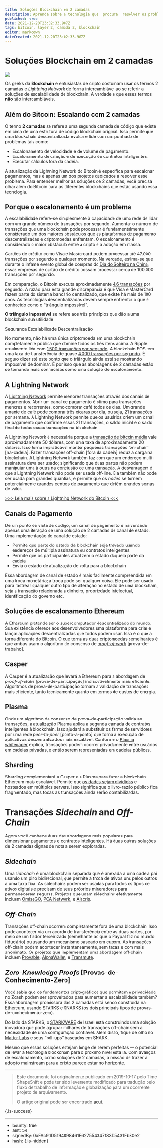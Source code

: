 ```yaml
---
title: Soluções Blockchain em 2 camadas
description: Aprenda sobre a tecnologia que  procura  resolver os problemas de dimensionamento.
published: true
date: 2021-12-20T23:02:33.907Z
tags: bitcoin, layer 2, camada 2, blockchain
editor: markdown
dateCreated: 2021-12-20T23:02:33.907Z
---
```


# Soluções Blockchain em 2 camadas

![](https://camo.githubusercontent.com/ec6aaace3247f74cb7afc0ba3567187510ea7adfebdc3ee2d283dda20a48e821/68747470733a2f2f6173736574732e776562736974652d66696c65732e636f6d2f3565396130393631306237646365373166383766376631372f3565396632393434323435333639353462363938303662645f315f4c38477048547952312d4a5279796f33314a7a5a65512e706e67)

Os geeks da **Blockchain** e entusiastas de cripto costumam usar os termos 2 camadas e *Lightning Network* de forma intercambiável ao se referir a soluções de escalabilidade de blockchain. A verdade é que esses termos **não** são intercambiáveis.

## Além do Bitcoin: Escalando com 2 camadas
O termo **2 camadas** se refere a uma segunda camada de código que existe em cima de uma estrutura de código blockchain original. Isso permite que uma blockchain descentralizada evolua e lide com um punhado de problemas tais como:

* Escalonamento de velocidade e de volume de pagamento.
* Escalonamento de criação e de execução de contratos inteligentes.
* Executar cálculos fora da cadeia.

A atualização da Lightning Network do Bitcoin é específica para escalonar pagamentos, mas é apenas um dos projetos dedicados a resolver esse problema. Para entender melhor as soluções de 2 camadas, você precisa olhar além do Bitcoin para as diferentes blockchains que estão usando essa tecnologia.

## Por que o escalonamento é um problema 
A escalabilidade refere-se simplesmente à capacidade de uma rede de lidar com um grande número de transações por segundo. Aumentar o número de transações que uma blockchain pode processar é fundamentalmente considerado um dos maiores obstáculos que as plataformas de pagamento descentralizadas e criptomoedas enfrentam. O escalonamento é considerado o maior obstáculo entre a cripto e a adoção em massa.

Cartões de crédito como Visa e Mastercard podem processar até 47.000 transações por segundo a qualquer momento. Na verdade, estima-se que durante o infame evento global de compras do [Dia do Solteiro na China](https://techcrunch.com/2018/11/09/alibaba-singles-day-11-festival/), essas empresas de cartão de crédito possam processar cerca de 100.000 transações por segundo.

Em comparação, o Bitcoin executa aproximadamente [4,6 transações](https://hackernoon.com/the-blockchain-scalability-problem-the-race-for-visa-like-transaction-speed-5cce48f9d44) por segundo. A razão para esta grande discrepância é que Visa e MasterCard fazem parte do sistema bancário centralizado, que existe há mais de 100 anos. As tecnologias descentralizadas devem sempre enfrentar o que é conhecido como o “triângulo impossível”.

**O triângulo impossível** se refere aos três princípios que dão a uma blockchain sua utilidade

Segurança
Escalabilidade
Descentralização

No momento, não há uma única criptomoeda em uma blockchain completamente pública que domine todos os três itens acima. A Ripple atualmente lida com [1.500 transações por segundo](https://www.ripple.com/xrp/). A blockchain EOS tem uma taxa de transferência de quase [4.000 transações por segundo](https://thenextweb.com/hardfork/2018/11/01/eos-blockchain-benchmark/). É seguro dizer até este ponto que o triângulo ainda está se mostrando impossível de dominar. É por isso que as abordagens de 2 camadas estão se tornando mais conhecidas como uma solução de escalonamento.

## A Lightning Network
A [Lightning Network](https://medium.com/shapeshift-stories/ride-the-lightning-ec6b8d3a086f) permite menores transações através dos canais de pagamentos. Abrir um canal de pagamento é ótimo para transações menores e recorrentes, como comprar café todos os dias. Um grande amante de café pode comprar três xícaras por dia, ou seja, 21 transações por semana. A Lightning Network permite que os usuários criem um canal de pagamento que confirme essas 21 transações, o saldo inicial e o saldo final de todas essas transações na blockchain.

A Lightning Network é necessária porque a [transação de bitcoin média](https://hackernoon.com/2019-blockchain-layer-2-solution-review-d00385147396#1cee) vale aproximadamente 50 dólares, com uma taxa de aproximadamente 20 dólares. Isso torna impraticável manter pequenas transações 'on-chain' [na-cadeia]. Fazer transações off-chain [fora da cadeia] reduz a carga na blockchain. A Lightning Network também faz com que um endereço multi-assinatura deva ser usado; significando que duas partes não podem manipular uma à outra na conclusão de uma transação. A desvantagem é que a Lightning Network não pode ser usada off-line. Ela também não pode ser usada para grandes quantias, e permite que os *nodes* se tornem potencialmente grandes centros de pagamento que detêm grandes somas de valor.

[>>> Leia mais sobre a Lightning Network do Bitcoin <<<](https://medium.com/shapeshift-stories/ride-the-lightning-ec6b8d3a086f)

## Canais de Pagamento
De um ponto de vista de código, um canal de pagamento é na verdade apenas uma iteração de uma solução de 2 camadas de canal de estado. Uma implementação de canal de estado:

* Permite que parte do estado da blockchain seja travado usando endereços de múltipla assinatura ou contratos inteligentes
* Permite que os participantes atualizem o estado daquela parte da cadeia
* Envia o estado de atualização de volta para a blockchain

Essa abordagem de canal de estado é mais facilmente compreendida em uma troca monetária; a troca pode ser qualquer coisa. Ele pode ser usado para rastrear qualquer outro tipo de alteração no estado de uma blockchain, seja a transação relacionada a dinheiro, propriedade intelectual, identificação do governo etc.

## Soluções de escalonamento Ethereum

A Ethereum pretende ser o supercomputador descentralizado do mundo. Sua existência oferece aos desenvolvedores uma plataforma para criar e lançar aplicações descentralizadas que todos podem usar. Isso é o que a torna diferente do Bitcoin. O que torna as duas criptomoedas semelhantes é que ambas usam o algoritmo de consenso de [*proof-of-work*](https://medium.com/shapeshift-stories/exploring-consensus-algorithms-8403c301b2ff) [prova-de-trabalho].

## Casper
A Casper é a atualização que levará a Ethereum para a abordagem de *proof-of-stake* [prova-de-participação] indiscutivelmente mais eficiente. Algoritmos de prova-de-participação tornam a validação de transações mais eficiente, tanto tecnicamente quanto em termos de custos de energia.

## Plasma
Onde um algoritmo de consenso de prova-de-participação valida as transações, a atualização Plasma aplica a segunda camada de contratos inteligentes à blockchain. Isso ajudará a substituir os farms de servidores por uma rede *peer-to-peer* [ponto-a-ponto] que torna a execução de aplicativos descentralizados mais escalável. Conforme o [Plasma whitepaper](https://plasma.io/plasma-deprecated.pdf) explica, transações podem ocorrer privadamente entre usuários em cadeias privadas, e então serem representadas em cadeias públicas.

## Sharding
Sharding complementará a Casper e a Plasma para fazer a blockchain Ethereum mais escalável. Permite que [os dados sejam divididos](https://www.trustnodes.com/2018/05/01/sharding-proof-concept-launches-casper-32-staking-eth-requirements-coming-says-vitalik-buterin) e hosteados em múltiplos servers. Isso significa que o livro-razão público fica fragmentado, mas todas as transações ainda serão contabilizadas.

# Transações *Sidechain* and *Off-Chain*
Agora você conhece duas das abordagens mais populares para dimensionar pagamentos e contratos inteligentes. Há duas outras soluções de 2 camadas dignas de nota a serem exploradas.

## *Sidechain*
Uma *sidechain* é uma blockchain separada que é anexada a uma cadeia pai usando um pino bidirecional, que permite a troca de ativos uns pelos outros a uma taxa fixa. As sidechains podem ser usadas para todos os tipos de ativos digitais e precisam de seus próprios mineradores para permanecerem seguras. Projetos que usam sidechains efetivamente incluem [OmiseGO](https://omisego.co/), [POA Network](https://poa.network/), e [Alacris](https://alacris.io/).

## *Off-Chain*
Transações off-chain ocorrem completamente fora de uma blockchain. Isso pode acontecer via um acordo de transferência entre as duas partes, por meio de um fiador terceirizado (semelhante ao que o Paypal faz no mundo fiduciário) ou usando um mecanismo baseado em cupom. As transações off-chain podem acontecer instantaneamente, sem taxas e com mais anonimato. Os projetos que implementam uma abordagem off-chain incluem [Provable](https://provable.xyz/), [AlphaWallet](https://alphawallet.com/), e [Transmute](https://www.transmute.industries/).

## *Zero-Knowledge Proofs* [Provas-de-Conhecimento-Zero]
Você sabia que os fundamentos criptográficos que permitem a privacidade no Zcash podem ser aproveitados para aumentar a escalabilidade também? Essa abordagem promissora das 2 camadas está sendo construída na Ethereum, usando STARKS e SNARKS (os dois principais tipos de provas-de-conhecimento-zero).

Do lado da STARKS, o [STARKWARE](https://starkware.co/) de Israel está construindo uma solução inovadora que pode agrupar milhares de transações off-chain sem a necessidade de uma configuração confiável. Além disso, fique de olho no [Matter Labs](https://starkware.co/) e seus “roll-ups” baseados em SNARK.

Mesmo que essas soluções estejam longe de serem perfeitas — o potencial de levar a tecnologia blockchain para o próximo nível está lá. Com avanços de escalonamento, como soluções de 2 camadas, a missão de trazer a adoção mainstream para a cripto parece estar no horizonte.

---

> Este documento foi originalmente publicado em 2019-10-17 pelo Time ShapeShift e pode ter sido levemente modificado para tradução pelo fluxo de trabalho de informação e globalização para um ocorrente projeto de arquivamento.
>
>O artigo original pode ser encontrado [aqui](https://shapeshift.com/library/digging-into-layer-2-blockchain-solutions).


{.is-success}

---

- bounty: true
- amt: 54
- signedBy: 0xFAc9dD5194098461B627554347f83D5431Fb30e2
- hash: 
{.is-hidden}
